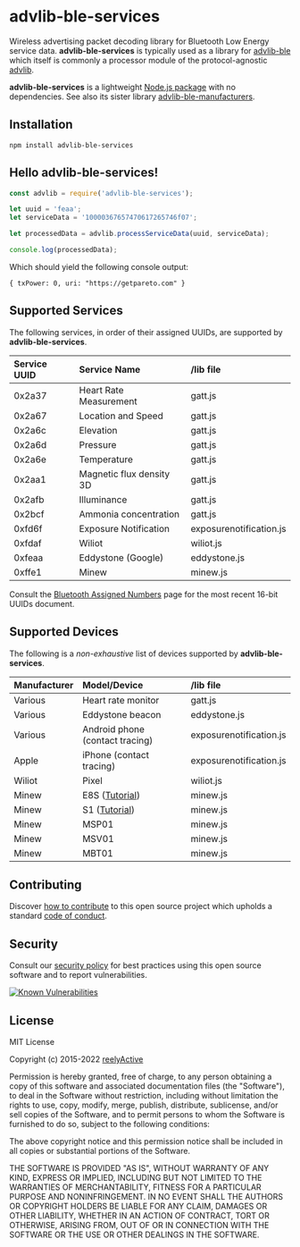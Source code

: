 advlib-ble-services
===================

Wireless advertising packet decoding library for Bluetooth Low Energy service data.  __advlib-ble-services__ is typically used as a library for [advlib-ble](https://github.com/reelyactive/advlib-ble) which itself is commonly a processor module of the protocol-agnostic [advlib](https://github.com/reelyactive/advlib).

__advlib-ble-services__ is a lightweight [Node.js package](https://www.npmjs.com/package/advlib-ble-services) with no dependencies.  See also its sister library [advlib-ble-manufacturers](https://github.com/reelyactive/advlib-ble-manufacturers).


Installation
------------

    npm install advlib-ble-services


Hello advlib-ble-services!
--------------------------

```javascript
const advlib = require('advlib-ble-services');

let uuid = 'feaa';
let serviceData = '10000367657470617265746f07';

let processedData = advlib.processServiceData(uuid, serviceData);

console.log(processedData);
```

Which should yield the following console output:

    { txPower: 0, uri: "https://getpareto.com" }


Supported Services
------------------

The following services, in order of their assigned UUIDs, are supported by __advlib-ble-services__.

| Service UUID | Service Name             | /lib file                |
|:-------------|:-------------------------|:-------------------------|
| 0x2a37       | Heart Rate Measurement   | gatt.js                  |
| 0x2a67       | Location and Speed       | gatt.js                  |
| 0x2a6c       | Elevation                | gatt.js                  |
| 0x2a6d       | Pressure                 | gatt.js                  |
| 0x2a6e       | Temperature              | gatt.js                  |
| 0x2aa1       | Magnetic flux density 3D | gatt.js                  |
| 0x2afb       | Illuminance              | gatt.js                  |
| 0x2bcf       | Ammonia concentration    | gatt.js                  |
| 0xfd6f       | Exposure Notification    | exposurenotification.js  |
| 0xfdaf       | Wiliot                   | wiliot.js                |
| 0xfeaa       | Eddystone (Google)       | eddystone.js             |
| 0xffe1       | Minew                    | minew.js                 |

Consult the [Bluetooth Assigned Numbers](https://www.bluetooth.com/specifications/assigned-numbers/) page for the most recent 16-bit UUIDs document.


Supported Devices
-----------------

The following is a _non-exhaustive_ list of devices supported by __advlib-ble-services__.

| Manufacturer | Model/Device             | /lib file                |
|:-------------|:-------------------------|:-------------------------|
| Various      | Heart rate monitor       | gatt.js                  |
| Various      | Eddystone beacon         | eddystone.js             |
| Various      | Android phone (contact tracing) | exposurenotification.js  |
| Apple        | iPhone (contact tracing) | exposurenotification.js  |
| Wiliot       | Pixel                    | wiliot.js                |
| Minew        | E8S ([Tutorial](https://reelyactive.github.io/diy/minew-e8-config/)) | minew.js |
| Minew        | S1 ([Tutorial](https://reelyactive.github.io/diy/minew-s1-config/)) | minew.js |
| Minew        | MSP01                    | minew.js                 |
| Minew        | MSV01                    | minew.js                 |
| Minew        | MBT01                    | minew.js                 |


Contributing
------------

Discover [how to contribute](CONTRIBUTING.md) to this open source project which upholds a standard [code of conduct](CODE_OF_CONDUCT.md).


Security
--------

Consult our [security policy](SECURITY.md) for best practices using this open source software and to report vulnerabilities.

[![Known Vulnerabilities](https://snyk.io/test/github/reelyactive/advlib-ble-services/badge.svg)](https://snyk.io/test/github/reelyactive/advlib-ble-services)


License
-------

MIT License

Copyright (c) 2015-2022 [reelyActive](https://www.reelyactive.com)

Permission is hereby granted, free of charge, to any person obtaining a copy of this software and associated documentation files (the "Software"), to deal in the Software without restriction, including without limitation the rights to use, copy, modify, merge, publish, distribute, sublicense, and/or sell copies of the Software, and to permit persons to whom the Software is furnished to do so, subject to the following conditions:

The above copyright notice and this permission notice shall be included in all copies or substantial portions of the Software.

THE SOFTWARE IS PROVIDED "AS IS", WITHOUT WARRANTY OF ANY KIND, EXPRESS OR 
IMPLIED, INCLUDING BUT NOT LIMITED TO THE WARRANTIES OF MERCHANTABILITY, 
FITNESS FOR A PARTICULAR PURPOSE AND NONINFRINGEMENT. IN NO EVENT SHALL THE 
AUTHORS OR COPYRIGHT HOLDERS BE LIABLE FOR ANY CLAIM, DAMAGES OR OTHER 
LIABILITY, WHETHER IN AN ACTION OF CONTRACT, TORT OR OTHERWISE, ARISING FROM, 
OUT OF OR IN CONNECTION WITH THE SOFTWARE OR THE USE OR OTHER DEALINGS IN 
THE SOFTWARE.
